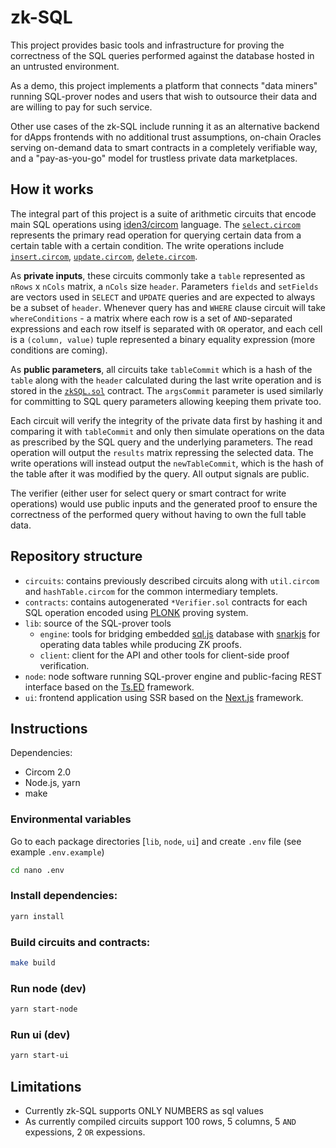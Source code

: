 # zk-SQL
This project provides basic tools and infrastructure for proving the correctness of the SQL queries performed against the database hosted in an untrusted environment.

As a demo, this project implements a platform that connects "data miners" running SQL-prover nodes and users that wish to outsource their data and are willing to pay for such service.

Other use cases of the zk-SQL include running it as an alternative backend for dApps frontends with no additional trust assumptions, on-chain Oracles serving on-demand data to smart contracts in a completely verifiable way, and a "pay-as-you-go" model for trustless private data marketplaces.

## How it works
The integral part of this project is a suite of arithmetic circuits that encode main SQL operations using [iden3/circom](https://github.com/iden3/circom) language. The [`select.circom`](https://github.com/timoth-y/zk-SQL/blob/main/server/circuits/select.circom) represents the primary read operation for querying certain data from a certain table with a certain condition. The write operations include [`insert.circom`](https://github.com/timoth-y/zk-SQL/blob/main/server/circuits/insert.circom), [`update.circom`](https://github.com/timoth-y/zk-SQL/blob/main/server/circuits/update.circom), [`delete.circom`](https://github.com/timoth-y/zk-SQL/blob/main/server/circuits/delete.circom).

As **private inputs**, these circuits commonly take a `table` represented as `nRows` x `nCols` matrix, a `nCols` size `header`. Parameters `fields` and `setFields` are vectors used in `SELECT` and `UPDATE` queries and are expected to always be a subset of `header`. Whenever query has and `WHERE` clause circuit will take `whereConditions` - a matrix where each row is a set of `AND`-separated expressions and each row itself is separated with `OR` operator, and each cell is a `(column, value)` tuple represented a binary equality expression (more conditions are coming).

As **public parameters**, all circuits take `tableCommit` which is a hash of the `table` along with the `header` calculated during the last write operation and is stored in the [`zkSQL.sol`](https://github.com/timoth-y/zk-SQL/blob/main/server/contracts/zkSQL.sol) contract. The `argsCommit` parameter is used similarly for committing to SQL query parameters allowing keeping them private too.

Each circuit will verify the integrity of the private data first by hashing it and comparing it with `tableCommit` and only then simulate operations on the data as prescribed by the SQL query and the underlying parameters. The read operation will output the `results` matrix repressing the selected data. The write operations will instead output the `newTableCommit`, which is the hash of the table after it was modified by the query. All output signals are public.

The verifier (either user for select query or smart contract for write operations) would use public inputs and the generated proof to ensure the correctness of the performed query without having to own the full table data.

## Repository structure
- `circuits`: contains previously described circuits along with `util.circom` and `hashTable.circom` for the common intermediary templets.
- `contracts`: contains autogenerated `*Verifier.sol` contracts for each SQL operation encoded using [PLONK](https://eprint.iacr.org/2019/953.pdf) proving system.
- `lib`: source of the SQL-prover tools
    - `engine`: tools for bridging embedded [sql.js](https://github.com/sql-js/sql.js) database with [snarkjs](https://github.com/iden3/snarkjs) for operating data tables while producing ZK proofs.
    - `client`: client for the API and other tools for client-side proof verification.
- `node`: node software running SQL-prover engine and public-facing REST interface based on the [Ts.ED](https://github.com/tsedio/tsed) framework.
- `ui`: frontend application using SSR based on the [Next.js](https://github.com/vercel/next.js/) framework.

## Instructions
Dependencies:
- Circom 2.0
- Node.js, yarn
- make

### Environmental variables
Go to each package directories [`lib`, `node`, `ui`] and create `.env` file (see example `.env.example`)
```bash
cd nano .env
```

### Install dependencies:
```bash
yarn install
```

### Build circuits and contracts:
```bash
make build
```

### Run node (dev)
```bash
yarn start-node
```

### Run ui (dev)
```bash
yarn start-ui
```

## Limitations
- Currently zk-SQL supports ONLY NUMBERS as sql values
- As currently compiled circuits support 100 rows, 5 columns, 5 `AND` expessions, 2 `OR` expessions.
